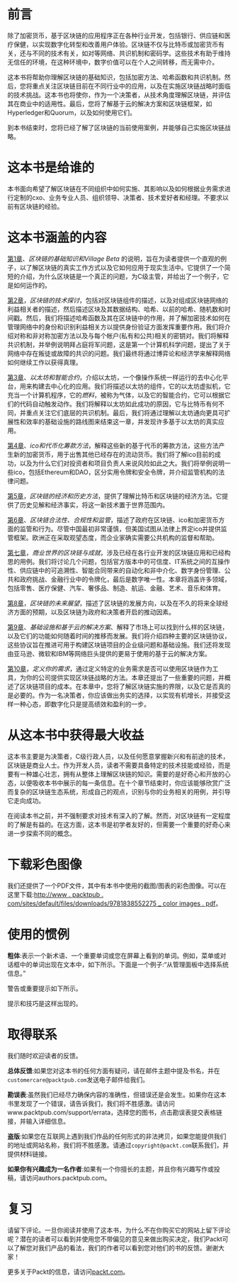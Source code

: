 # 前言

除了加密货币，基于区块链的应用程序正在各种行业开发，包括银行、供应链和医疗保健，以实现数字化转型和改善用户体验。区块链不仅与比特币或加密货币有关，还与不同的技术有关，如对等网络、共识机制和密码学。这些技术有助于维持无信任的环境，在这种环境中，数字价值可以在个人之间转移，而无需中介。

这本书将帮助你理解区块链的基础知识，包括加密方法、哈希函数和共识机制。然后，您将重点关注区块链目前在不同行业中的应用，以及在实施区块链战略时面临的技术挑战。这本书也将使你，作为一个决策者，从技术角度理解区块链，并评估其在商业中的适用性。最后，您将了解基于云的解决方案和区块链框架，如Hyperledger和Quorum，以及如何使用它们。

到本书结束时，您将已经了解了区块链的当前使用案例，并能够自己实施区块链战略。

# 这本书是给谁的

本书面向希望了解区块链在不同组织中如何实施、其影响以及如何根据业务需求进行定制的cxo、业务专业人员、组织领导、决策者、技术爱好者和经理。不要求以前有区块链的经验。

# 这本书涵盖的内容

[第1章](01.html)、*区块链的基础知识和Village Beta* 的说明，旨在为读者提供一个直观的例子，以了解区块链的真实工作方式以及它如何应用于现实生活中。它提供了一个简短的介绍，为什么区块链是一个真正的问题，为C级主管，并给出了一个例子，它是如何运作的。

[第2章](02.html)，*区块链的技术探讨*，包括对区块链组件的描述，以及对组成区块链网络的利益相关者的描述，然后描述区块及其数据结构、哈希、以前的哈希、随机数和时间戳。然后，我们将描述哈希函数及其在区块链中的作用，并了解加密技术如何在管理网络中的身份和识别利益相关方以提供身份验证方面发挥重要作用。我们将介绍对称和非对称加密方法以及与每个帐户(私有和公共)相关的密钥对。我们将解释共识机制，并举例说明拜占庭将军问题，这是第一个计算机科学问题，提出了关于网络中存在叛徒或故障的共识的问题。我们最终将通过博弈论和经济学来解释网络如何继续工作以获得真理。

[第3章](03.html)、*以太坊和智能合约*，介绍以太坊，一个像操作系统一样运行的去中心化平台，用来构建去中心化的应用。我们将描述以太坊的组件，它的以太坊虚拟机，它充当一个计算机程序，它的*燃料*，被称为气体，以及它的智能合约，它可以根据它们的代码自动触发动作。我们将解释以太坊如此成功的原因，它与比特币有何不同，并重点关注它们底层的共识机制。最后，我们将通过理解以太坊通向更具可扩展性和效率的基础设施的路线图来结束这一章，并发现许多基于以太坊的真实应用。

[第4章](04.html)、*ico和代币化筹款方法*，解释这些新的基于代币的筹款方法，这些方法产生新的加密货币，用于出售其他已经存在的流动货币。我们将了解ico目前的成功，以及为什么它们对投资者和项目负责人来说风险如此之大。我们将举例说明一些ico，包括Ethereum和DAO，区分实用令牌和安全令牌，并介绍监管机构的法律问题。

[第5章](05.html)，*区块链的经济和历史方法*，提供了理解比特币和区块链的经济方法。它提供了历史见解和经济事实，将这一新技术置于世界范围内。

[第6章](06.html)、*区块链合法性、合规性和监管*，描述了政府在区块链、ico和加密货币方面的监管和行为。尽管中国最初非常谨慎，但美国试图从法律上界定ico并提供监管框架。欧洲正在采取观望态度，而企业家确实需要公共机构的监督和帮助。

[第七章](07.html)，*商业世界的区块链与成就*，涉及已经在各行业开发的区块链应用和已经构思的用例。我们将讨论几个问题，包括官方版本中的可信度、IT系统之间的互操作性、供应链中的可追溯性、智能合同带来的自动化和非中介化、数字身份管理、公共和政府挑战、金融行业中的令牌化，最后是数字唯一性。本章将涵盖许多领域，包括零售、医疗保健、汽车、奢侈品、制造、航运、金融、艺术、音乐和体育。

[第8章](08.html)，*区块链的未来展望*，描述了区块链的发展方向，以及在不久的将来全球经济方面的预期，以及区块链为政府和决策者开启的推动因素。

[第9章](09.html)、*基础设施和基于云的解决方案*、解释了市场上可以找到什么样的区块链，以及它们的功能如何随着时间的推移而发展。我们将介绍四种主要的区块链协议，这些协议旨在推进可用于构建区块链项目的企业级问题和基础设施。我们还将发现由亚马逊、微软和IBM等网络巨头提供的更易于使用的基于云的解决方案。

[第10章](10.html)，*定义你的需求*，通过定义特定的业务需求是否可以使用区块链作为工具，为你的公司提供实现区块链战略的方法。本章还提出了一些重要的问题，并概述了区块链项目的成本。在本章中，您将了解区块链实施的界限，以及它是否真的是必要的。作为一名决策者，你应该做出务实的选择，以实现有机增长，并接受这样一种心态，即数字化只是提高绩效和盈利的一步。

# 从这本书中获得最大收益

这本书主要是为决策者，C级行政人员，以及任何愿意掌握新兴和有前途的技术，区块链是商业人士。作为开发人员，读者不需要具备特定的技术技能或经验，而是要有一种雄心壮志，拥有从整体上理解区块链的知识。需要的是好奇心和开放的心态，以便吸收本书中展示的每一条信息。在十个章节结束时，你应该能够欣赏广泛而复杂的区块链生态系统，形成自己的观点，识别与你的业务相关的用例，并引导它走向成功。

在阅读本书之前，并不强制要求对技术有深入的了解。然而，对区块链有一定程度的了解是有益的。在这方面，这本书是初学者友好的，但需要一个重要的好奇心来进一步探索不同的概念。

# 下载彩色图像

我们还提供了一个PDF文件，其中有本书中使用的截图/图表的彩色图像。可以在这里下载:[http://www . packtpub . com/sites/default/files/downloads/9781838552275 _ color images . pdf](https://static.packt-cdn.com/downloads/9781838552275_ColorImages.pdf)。

# 使用的惯例

**粗体**:表示一个新术语、一个重要单词或您在屏幕上看到的单词。例如，菜单或对话框中的单词出现在文本中，如下所示。下面是一个例子:“从管理面板中选择系统信息。”

警告或重要提示如下所示。

提示和技巧是这样出现的。

# 取得联系

我们随时欢迎读者的反馈。

**总体反馈**:如果您对这本书的任何方面有疑问，请在邮件主题中提及书名，并在`customercare@packtpub.com`发送电子邮件给我们。

**勘误表**:虽然我们已经尽力确保内容的准确性，但错误还是会发生。如果你在这本书里发现了一个错误，请告诉我们，我们将不胜感激。请访问www.packtpub.com/support/errata，选择您的图书，点击勘误表提交表格链接，并输入详细信息。

**盗版**:如果您在互联网上遇到我们作品的任何形式的非法拷贝，如果您能提供我们的地址或网站名称，我们将不胜感激。请通过`copyright@packt.com`联系我们，并提供材料链接。

**如果你有兴趣成为一名作者**:如果有一个你擅长的主题，并且你有兴趣写作或投稿，请访问authors.packtpub.com。

# 复习

请留下评论。一旦你阅读并使用了这本书，为什么不在你购买它的网站上留下评论呢？潜在的读者可以看到并使用您不带偏见的意见来做出购买决定，我们Packt可以了解您对我们产品的看法，我们的作者可以看到您对他们的书的反馈。谢谢大家！

更多关于Packt的信息，请访问[packt.com](http://www.packt.com/)。
